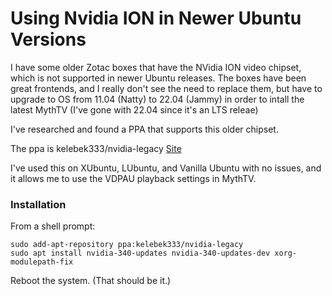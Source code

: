 # Using Nvidia ION in Newer Ubuntu Versions
I have some older Zotac boxes that have the NVidia ION video chipset, which is not supported in newer Ubuntu releases.  The boxes have been great frontends, and I really don't see the need to replace them, but have to upgrade to OS from 11.04 (Natty) to 22.04 (Jammy) in order to intall the latest MythTV (I've gone with 22.04 since it's an LTS releae) 

I've researched and found a PPA that supports this older chipset.

The ppa is kelebek333/nvidia-legacy [Site](https://launchpad.net/~kelebek333/+archive/ubuntu/nvidia-legacy)

I've used this on XUbuntu, LUbuntu, and Vanilla Ubuntu with no issues, and it allows me to use the VDPAU playback settings in MythTV.

### Installation
From a shell prompt:
```console
sudo add-apt-repository ppa:kelebek333/nvidia-legacy
sudo apt install nvidia-340-updates nvidia-340-updates-dev xorg-modulepath-fix
```
Reboot the system.
(That should be it.)
